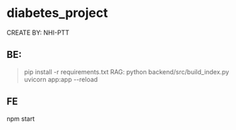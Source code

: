 ﻿# diabetes_project
CREATE BY:  NHI-PTT

## BE: 
> pip install -r requirements.txt
> RAG: python backend/src/build_index.py
> uvicorn app:app --reload

## FE 
npm start
